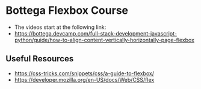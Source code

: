 # Bottega Flexbox Course
- The videos start at the following link:
- https://bottega.devcamp.com/full-stack-development-javascript-python/guide/how-to-align-content-vertically-horizontally-page-flexbox

## Useful Resources
- https://css-tricks.com/snippets/css/a-guide-to-flexbox/
- https://developer.mozilla.org/en-US/docs/Web/CSS/flex
